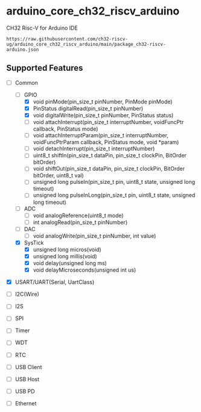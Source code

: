 # arduino_core_ch32_riscv_arduino
CH32 Risc-V for Arduino IDE

```
https://raw.githubusercontent.com/ch32-riscv-ug/arduino_core_ch32_riscv_arduino/main/package_ch32-riscv-arduino.json
```
## Supported Features

- [ ] Common
  - [ ] GPIO
    - [x] void pinMode(pin_size_t pinNumber, PinMode pinMode)
    - [x] PinStatus digitalRead(pin_size_t pinNumber)
    - [x] void digitalWrite(pin_size_t pinNumber, PinStatus status)
    - [ ] void attachInterrupt(pin_size_t interruptNumber, voidFuncPtr callback, PinStatus mode)
    - [ ] void attachInterruptParam(pin_size_t interruptNumber, voidFuncPtrParam callback, PinStatus mode, void *param)
    - [ ] void detachInterrupt(pin_size_t interruptNumber)
    - [ ] uint8_t shiftIn(pin_size_t dataPin, pin_size_t clockPin, BitOrder bitOrder)
    - [ ] void shiftOut(pin_size_t dataPin, pin_size_t clockPin, BitOrder bitOrder, uint8_t val)
    - [ ] unsigned long pulseIn(pin_size_t pin, uint8_t state, unsigned long timeout)
    - [ ] unsigned long pulseInLong(pin_size_t pin, uint8_t state, unsigned long timeout)
  - [ ] ADC
    - [ ] void analogReference(uint8_t mode)
    - [ ] int analogRead(pin_size_t pinNumber)
  - [ ] DAC
    - [ ] void analogWrite(pin_size_t pinNumber, int value)
  - [x] SysTick
    - [x] unsigned long micros(void)
    - [x] unsigned long millis(void)
    - [x] void delay(unsigned long ms)
    - [x] void delayMicroseconds(unsigned int us)

- [x] USART/UART(Serial, UartClass)
- [ ] I2C(Wire)
- [ ] I2S
- [ ] SPI
- [ ] Timer
- [ ] WDT
- [ ] RTC
- [ ] USB Client
- [ ] USB Host
- [ ] USB PD
- [ ] Ethernet
 
